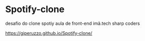 # Spotify-clone
desafio do clone spotiy aula de front-end imã.tech sharp coders

https://giperuzzo.github.io/Spotify-clone/
